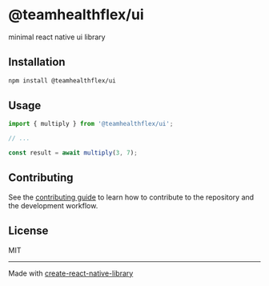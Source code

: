 # @teamhealthflex/ui

minimal react native ui library

## Installation

```sh
npm install @teamhealthflex/ui
```

## Usage


```js
import { multiply } from '@teamhealthflex/ui';

// ...

const result = await multiply(3, 7);
```


## Contributing

See the [contributing guide](CONTRIBUTING.md) to learn how to contribute to the repository and the development workflow.

## License

MIT

---

Made with [create-react-native-library](https://github.com/callstack/react-native-builder-bob)
